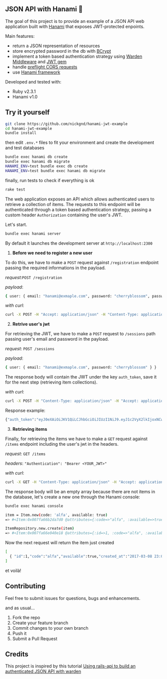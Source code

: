 ## JSON API with Hanami 🌸

The goal of this project is to provide an example of a JSON API web application built with [Hanami](http://hanamirb.org/) that exposes JWT-protected enpoints.

Main features:

- return a JSON representation of resources
- store encrypted password in the db with [BCrypt](https://github.com/codahale/bcrypt-ruby)
- implement a token based authentication strategy using [Warden Middleware](https://github.com/hassox/warden) and [JWT gem](https://github.com/jwt/ruby-jwt)
- handle [preflight CORS requests](https://developer.mozilla.org/en-US/docs/Web/HTTP/Access_control_CORS)
- use [Hanami framework](http://hanamirb.org/)

Developed and tested with:

- Ruby v2.3.1
- Hanami v1.0

## Try it yourself

```bash
git clone https://github.com/nickgnd/hanami-jwt-example
cd hanami-jwt-example
bundle install
```

then edit `.env.*` files to fit your environment and create the development and test databases

```bash
bundle exec hanami db create
bundle exec hanami db migrate
HANAMI_ENV=test bundle exec db create
HANAMI_ENV=test bundle exec hanami db migrate
```

finally, run tests to check if everything is ok

```bash
rake test
```

The web application exposes an API which allows authenticated users to retrieve a collection of items.
The requests to this endpoint will be authenticated through a token based authentication strategy, passing a custom header `Authorization` containing the user's JWT.


Let's start.

```bash
bundle exec hanami server
```

By default it launches the development server at `http://localhost:2300`

1) **Before we need to register a new user**

To do this, we have to make a `POST` request against `/registration` endpoint passing the required informations in the payload.

_request_:`POST /registration`

_payload_:

```bash
{ user: { email: "hanami@exmaple.com", password: "cherryblossom", password_confirmation: "cherryblossom" } }
```

_with curl_:
```bash
curl -X POST -H "Accept: application/json" -H "Content-Type: application/json" -d '{ "user": { "email": "hanami@exmaple.com", "password": "cherryblossom", "password_confirmation": "cherryblossom" } }' "http://localhost:2300/registration"
```

2) **Retrive user's jwt**

For retrieving the JWT, we have to make a `POST` request to `/sessions` path passing user's email and password in the payload.

_request_: `POST /sessions`

_payload_:
```bash
{ user: { email: "hanami@exmaple.com", password: "cherryblossom" } }
```

The response body will contain the JWT under the key `auth_token`, save it for the next step (retrieving item collections).

_with curl_:
```bash
curl -X POST -H "Content-Type: application/json" -H "Accept: application/json" -d '{ "user": { "email": "hanami@exmaple.com", "password": "cherryblossom" } }' "http://localhost:2300/sessions"
```

Response example:

```bash
{"auth_token":"eyJ0eXAiOiJKV1QiLCJhbGciOiJIUzI1NiJ9.eyJ1c2VyX2lkIjoxNCwiaXNzIjoiaHR0cDovL2ludmVudG9yeS5jb20iLCJleHAiOjE0ODkwNDUxNDB9.RI2F5-6rsIU02yXa158iocRP2qKQoR-mi8jbsRM0mDo"}
```

3) **Retrieving items**

Finally, for retrieving the items we have to make a `GET` request against `/items` endpoint including the user's jwt in the headers.

_request_: `GET /items`

_headers_:
`"Authentication": "Bearer <YOUR_JWT>"`

_with curl_:
```bash
curl -X GET -H "Content-Type: application/json" -H "Accept: application/json" -H "Authorization: Bearer <YOUR_JWT>" "http://localhost:2300/items"
```

The response body will be an empty array because there are not items in the database, let's create a new one through the Hanami console:

```bash
bundle exec hanami console
```

```bash
item = Item.new(code: 'alfa', available: true)
=> #<Item:0x007fa66b2da7d0 @attributes={:code=>"alfa", :available=>true}>

ItemRepository.new.create(item)
=> #<Item:0x007fa66e040e18 @attributes={:id=>1, :code=>"alfa", :available=>true, :created_at=>2017-03-08 23:00:11 UTC, :updated_at=>2017-03-08 23:00:11 UTC}>
```

Now the next request will return the item just created

```bash
[
  { "id":1,"code":"alfa","available":true,"created_at":"2017-03-08 23:00:11 UTC","updated_at":"2017-03-08 23:00:11 UTC" }
]
```

et voilà!

## Contributing

Feel free to submit issues for questions, bugs and enhancements.

and as usual...

1. Fork the repo
2. Create your feature branch
3. Commit changes to your own branch
4. Push it
5. Submit a Pull Request

## Credits

This project is inspired by this tutorial [Using rails-api to build an authenticated JSON API with warden](http://lucatironi.net/tutorial/2015/08/23/rails_api_authentication_warden/)
